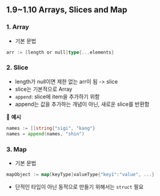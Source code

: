 ## 1.9~1.10 Arrays, Slices and Map

### 1. Array

- 기본 문법

```go
arr := [length or null]type{...elements}
```

### 2. Slice

- length가 null이면 제한 없는 arr이 됨 -> slice
- slice는 기본적으로 Array
- `append`: slice에 item을 추가하기 위함
- append는 값을 추가하는 개념이 아닌, 새로운 slice를 반환함

🌈 **예시**

```go
names := []string{"sigi", "kang"}
names = append(names, "shin")
```

### 3. Map

- 기본 문법

```go
mapObject := map[keyType]valueType{"key1":"value", ...}
```

- 단적인 타입이 아닌 동적으로 만들기 위해서는 `struct` 필요

